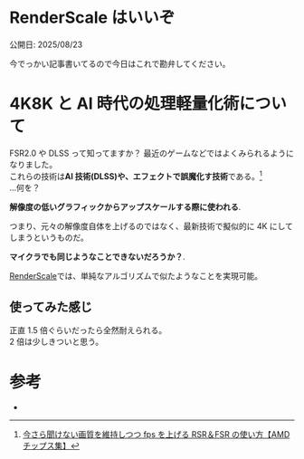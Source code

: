 # RenderScale はいいぞ

公開日: 2025/08/23

今でっかい記事書いてるので今日はこれで勘弁してください。

# 4K8K と AI 時代の処理軽量化術について

FSR2.0 や DLSS って知ってますか？ 最近のゲームなどではよくみられるようになりました。  
これらの技術は**AI 技術(DLSS)や、エフェクトで誤魔化す技術**である。[^参考1]  
...何を？

**解像度の低いグラフィックからアップスケールする際に使われる**.

つまり、元々の解像度自体を上げるのではなく、最新技術で擬似的に 4K にしてしまうというものだ。

**マイクラでも同じようなことできないだろうか？**.

[RenderScale](https://modrinth.com/mod/renderscale)では、単純なアルゴリズムで似たようなことを実現可能。

## 使ってみた感じ

正直 1.5 倍ぐらいだったら全然耐えられる。  
2 倍は少しきついと思う。

# 参考

- [^参考1]: [今さら聞けない画質を維持しつつ fps を上げる RSR＆FSR の使い方【AMD チップス集】](https://ascii.jp/elem/000/004/113/4113900/)
